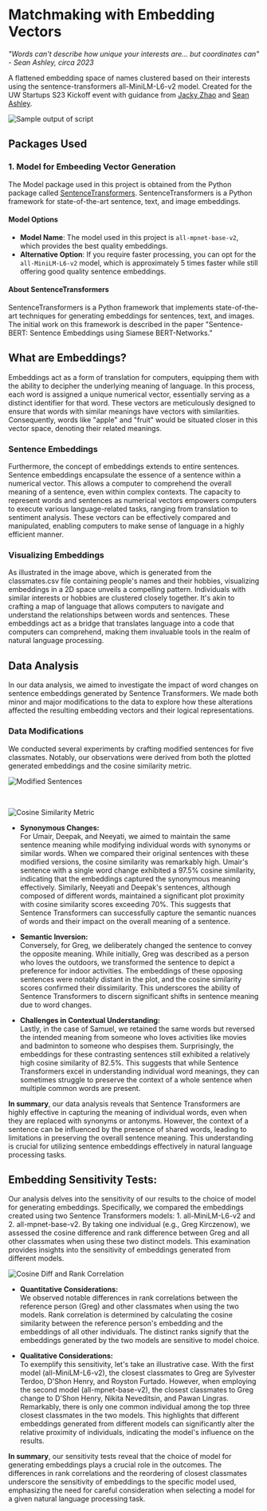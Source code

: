 # Matchmaking with Embedding Vectors

_"Words can't describe how unique your interests are... but coordinates can" - Sean Ashley, circa 2023_

A flattened embedding space of names clustered based on their interests using the sentence-transformers all-MiniLM-L6-v2 model. Created for the UW Startups S23 Kickoff event with guidance from [Jacky Zhao](https://jzhao.xyz/) and [Sean Ashley](https://www.linkedin.com/in/sean-ashley).

![Sample output of script](https://github.com/raoofnaushad/matcher/blob/main/results/person_embeddings.png?raw=true)

## Packages Used

### 1. Model for Embeeding Vector Generation
The Model package used in this project is obtained from the Python package called [SentenceTransformers](https://www.sbert.net/). SentenceTransformers is a Python framework for state-of-the-art sentence, text, and image embeddings. 

#### Model Options
- **Model Name**: The model used in this project is `all-mpnet-base-v2`, which provides the best quality embeddings.
- **Alternative Option**: If you require faster processing, you can opt for the `all-MiniLM-L6-v2` model, which is approximately 5 times faster while still offering good quality sentence embeddings.

#### About SentenceTransformers
SentenceTransformers is a Python framework that implements state-of-the-art techniques for generating embeddings for sentences, text, and images. The initial work on this framework is described in the paper "Sentence-BERT: Sentence Embeddings using Siamese BERT-Networks."



## What are Embeddings? 

Embeddings act as a form of translation for computers, equipping them with the ability to decipher the underlying meaning of language. In this process, each word is assigned a unique numerical vector, essentially serving as a distinct identifier for that word. These vectors are meticulously designed to ensure that words with similar meanings have vectors with similarities. Consequently, words like "apple" and "fruit" would be situated closer in this vector space, denoting their related meanings.

### Sentence Embeddings

Furthermore, the concept of embeddings extends to entire sentences. Sentence embeddings encapsulate the essence of a sentence within a numerical vector. This allows a computer to comprehend the overall meaning of a sentence, even within complex contexts. The capacity to represent words and sentences as numerical vectors empowers computers to execute various language-related tasks, ranging from translation to sentiment analysis. These vectors can be effectively compared and manipulated, enabling computers to make sense of language in a highly efficient manner.

### Visualizing Embeddings

As illustrated in the image above, which is generated from the classmates.csv file containing people's names and their hobbies, visualizing embeddings in a 2D space unveils a compelling pattern. Individuals with similar interests or hobbies are clustered closely together. It's akin to crafting a map of language that allows computers to navigate and understand the relationships between words and sentences. These embeddings act as a bridge that translates language into a code that computers can comprehend, making them invaluable tools in the realm of natural language processing.


## Data Analysis

In our data analysis, we aimed to investigate the impact of word changes on sentence embeddings generated by Sentence Transformers. We made both minor and major modifications to the data to explore how these alterations affected the resulting embedding vectors and their logical representations.

### Data Modifications
We conducted several experiments by crafting modified sentences for five classmates. Notably, our observations were derived from both the plotted generated embeddings and the cosine similarity metric.

![Modified Sentences](https://github.com/raoofnaushad/matcher/blob/main/results/modified_sentences.png?raw=true)

<br>

![Cosine Similarity Metric](https://github.com/raoofnaushad/matcher/blob/main/results/similarity_metric.png?raw=true)


- **Synonymous Changes:** <br>
For Umair, Deepak, and Neeyati, we aimed to maintain the same sentence meaning while modifying individual words with synonyms or similar words. When we compared their original sentences with these modified versions, the cosine similarity was remarkably high. Umair's sentence with a single word change exhibited a 97.5% cosine similarity, indicating that the embeddings captured the synonymous meaning effectively. Similarly, Neeyati and Deepak's sentences, although composed of different words, maintained a significant plot proximity with cosine similarity scores exceeding 70%. This suggests that Sentence Transformers can successfully capture the semantic nuances of words and their impact on the overall meaning of a sentence.

- **Semantic Inversion:** <br>
Conversely, for Greg, we deliberately changed the sentence to convey the opposite meaning. While initially, Greg was described as a person who loves the outdoors, we transformed the sentence to depict a preference for indoor activities. The embeddings of these opposing sentences were notably distant in the plot, and the cosine similarity scores confirmed their dissimilarity. This underscores the ability of Sentence Transformers to discern significant shifts in sentence meaning due to word changes.

- **Challenges in Contextual Understanding:** <br>
Lastly, in the case of Samuel, we retained the same words but reversed the intended meaning from someone who loves activities like movies and badminton to someone who despises them. Surprisingly, the embeddings for these contrasting sentences still exhibited a relatively high cosine similarity of 82.5%. This suggests that while Sentence Transformers excel in understanding individual word meanings, they can sometimes struggle to preserve the context of a whole sentence when multiple common words are present.

**In summary**, our data analysis reveals that Sentence Transformers are highly effective in capturing the meaning of individual words, even when they are replaced with synonyms or antonyms. However, the context of a sentence can be influenced by the presence of shared words, leading to limitations in preserving the overall sentence meaning. This understanding is crucial for utilizing sentence embeddings effectively in natural language processing tasks.


## Embedding Sensitivity Tests:

Our analysis delves into the sensitivity of our results to the choice of model for generating embeddings. Specifically, we compared the embeddings created using two Sentence Transformers models: 1. all-MiniLM-L6-v2 and 2. all-mpnet-base-v2. By taking one individual (e.g., Greg Kirczenow), we assessed the cosine difference and rank difference between Greg and all other classmates when using these two distinct models. This examination provides insights into the sensitivity of embeddings generated from different models.

![Cosine Diff and Rank Correlation](https://github.com/raoofnaushad/matcher/blob/main/results/model_comparison.png?raw=true)

- **Quantitative Considerations:** <br>
We observed notable differences in rank correlations between the reference person (Greg) and other classmates when using the two models. Rank correlation is determined by calculating the cosine similarity between the reference person's embedding and the embeddings of all other individuals. The distinct ranks signify that the embeddings generated by the two models are sensitive to model choice.

- **Qualitative Considerations:** <br>
To exemplify this sensitivity, let's take an illustrative case. With the first model (all-MiniLM-L6-v2), the closest classmates to Greg are Sylvester Terdoo, D'Shon Henry, and Royston Furtado. However, when employing the second model (all-mpnet-base-v2), the closest classmates to Greg change to D'Shon Henry, Nikita Neveditsin, and Pawan Lingras. Remarkably, there is only one common individual among the top three closest classmates in the two models. This highlights that different embeddings generated from different models can significantly alter the relative proximity of individuals, indicating the model's influence on the results.

**In summary**, our sensitivity tests reveal that the choice of model for generating embeddings plays a crucial role in the outcomes. The differences in rank correlations and the reordering of closest classmates underscore the sensitivity of embeddings to the specific model used, emphasizing the need for careful consideration when selecting a model for a given natural language processing task.




